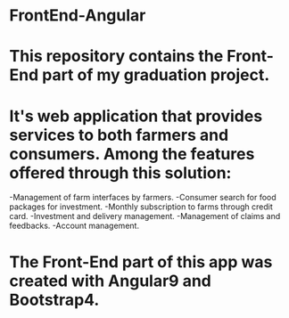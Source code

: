 # FrontEnd-Angular
# This repository contains the Front-End part of my graduation project.
# It's web application that provides services to both farmers and consumers. Among the features offered through this solution:
-Management of farm interfaces by farmers.
-Consumer search for food packages for investment.
-Monthly subscription to farms through credit card.
-Investment and delivery management.
-Management of claims and feedbacks.
-Account management.
# The Front-End part of this app was created with Angular9 and Bootstrap4.
